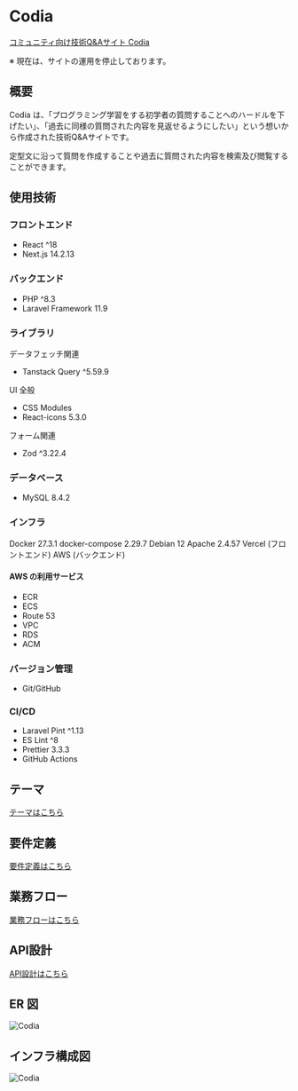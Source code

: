 # Codia
[コミュニティ向け技術Q&Aサイト Codia](https://www.codia.site) 

※ 現在は、サイトの運用を停止しております。

## 概要

Codia は、「プログラミング学習をする初学者の質問することへのハードルを下げたい」、「過去に同様の質問された内容を見返せるようにしたい」という想いから作成された技術Q&Aサイトです。

定型文に沿って質問を作成することや過去に質問された内容を検索及び閲覧することができます。

## 使用技術
### フロントエンド
- React ^18
- Next.js 14.2.13

### バックエンド
- PHP ^8.3
- Laravel Framework 11.9

### ライブラリ

データフェッチ関連

- Tanstack Query ^5.59.9

UI 全般

- CSS Modules
- React-icons 5.3.0

フォーム関連

- Zod ^3.22.4

### データベース

- MySQL 8.4.2

### インフラ

Docker 27.3.1
docker-compose 2.29.7
Debian 12
Apache 2.4.57
Vercel (フロントエンド)
AWS (バックエンド)

#### AWS の利用サービス

- ECR
- ECS
- Route 53
- VPC
- RDS
- ACM

### バージョン管理

- Git/GitHub

### CI/CD

- Laravel Pint ^1.13
- ES Lint ^8
- Prettier 3.3.3
- GitHub Actions

## テーマ

[テーマはこちら](https://github.com/shtk0llq/codia/blob/main/documents/THEME.md)

## 要件定義

[要件定義はこちら](https://github.com/shtk0llq/codia/blob/main/documents/REQUIREMENT_DEFINITION.md)

## 業務フロー

[業務フローはこちら](https://www.figma.com/board/OvoZwQdtcAgcMd2Ytci5Vd/%E6%A5%AD%E5%8B%99%E3%83%95%E3%83%AD%E3%83%BC?node-id=0-1&node-type=canvas)

## API設計

[API設計はこちら](https://app.swaggerhub.com/apis/ShinagawaTakanori/codia/1.0.0)

## ER 図
![Codia](https://github.com/user-attachments/assets/30947eb1-c1e7-438f-9f8c-baed445b4a60)

## インフラ構成図
![Codia](https://github.com/user-attachments/assets/8f3cac54-b1ce-433e-90ca-9dce80722239)
